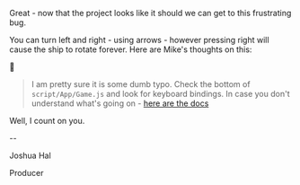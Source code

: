 Great - now that the project looks like it should we can get to this frustrating bug.

You can turn left and right - using arrows - however pressing right will cause the ship to rotate forever. Here are Mike's thoughts on this:

:email: 

> I am pretty sure it is some dumb typo. Check the bottom of `script/App/Game.js` and look for keyboard bindings. In case you don't understand what's going on - [here are the docs](http://canvasquery.com/playground-keyboard)

Well, I count on you.

\-\-

Joshua Hal

Producer